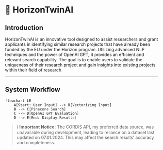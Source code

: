 # 🤖 HorizonTwinAI

## Introduction

HorizonTwinAI is an innovative tool designed to assist researchers and grant applicants in identifying similar research projects that have already been funded by the EU under the Horizon program. Utilizing advanced NLP techniques and the power of OpenAI GPT, it provides an efficient and relevant search capability. The goal is to enable users to validate the uniqueness of their research project and gain insights into existing projects within their field of research.

---
## System Workflow
```mermaid
flowchart LR
    A[Start: User Input] --> B[Vectorizing Input]
    B --> C[Pinecone Search]
    C --> D[OpenAI GPT Evaluation]
    D --> E[End: Display Results]
```
> :information_source: **Important Notice:** The CORDIS API, my preferred data source, was unavailable during development, leading to reliance on a dataset last updated on 07.01.2024. This may affect the search results' accuracy and completeness.
